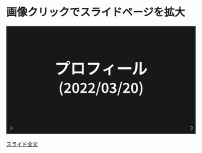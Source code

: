 # 画像クリックでスライドページを拡大
[![](https://raw.githubusercontent.com/shimajima-eiji/__Backup_Images/main/Github/shimajima-eiji.github.io/nomark/webp/profile/profile_blog_720.webp)](https://shimajima-eiji.github.io)

[スライド全文](https://github.com/shimajima-eiji/shimajima-eiji.github.io)
